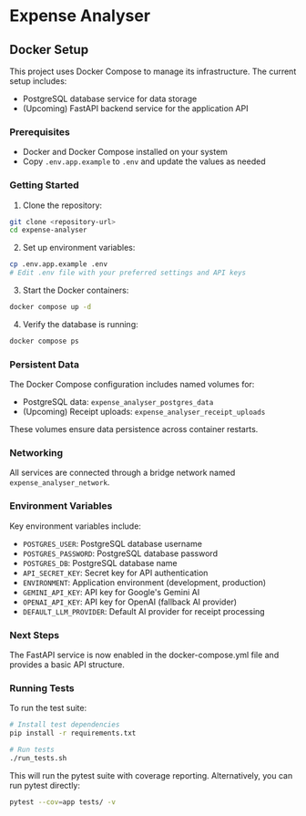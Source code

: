# Expense Analyser

## Docker Setup

This project uses Docker Compose to manage its infrastructure. The current setup includes:

- PostgreSQL database service for data storage
- (Upcoming) FastAPI backend service for the application API

### Prerequisites

- Docker and Docker Compose installed on your system
- Copy `.env.app.example` to `.env` and update the values as needed

### Getting Started

1. Clone the repository:

```bash
git clone <repository-url>
cd expense-analyser
```

2. Set up environment variables:

```bash
cp .env.app.example .env
# Edit .env file with your preferred settings and API keys
```

3. Start the Docker containers:

```bash
docker compose up -d
```

4. Verify the database is running:

```bash
docker compose ps
```

### Persistent Data

The Docker Compose configuration includes named volumes for:

- PostgreSQL data: `expense_analyser_postgres_data`
- (Upcoming) Receipt uploads: `expense_analyser_receipt_uploads`

These volumes ensure data persistence across container restarts.

### Networking

All services are connected through a bridge network named `expense_analyser_network`.

### Environment Variables

Key environment variables include:

- `POSTGRES_USER`: PostgreSQL database username
- `POSTGRES_PASSWORD`: PostgreSQL database password
- `POSTGRES_DB`: PostgreSQL database name
- `API_SECRET_KEY`: Secret key for API authentication
- `ENVIRONMENT`: Application environment (development, production)
- `GEMINI_API_KEY`: API key for Google's Gemini AI
- `OPENAI_API_KEY`: API key for OpenAI (fallback AI provider)
- `DEFAULT_LLM_PROVIDER`: Default AI provider for receipt processing

### Next Steps

The FastAPI service is now enabled in the docker-compose.yml file and provides a basic API structure.

### Running Tests

To run the test suite:

```bash
# Install test dependencies
pip install -r requirements.txt

# Run tests
./run_tests.sh
```

This will run the pytest suite with coverage reporting. Alternatively, you can run pytest directly:

```bash
pytest --cov=app tests/ -v
```
